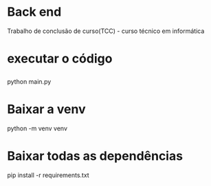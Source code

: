 # Back end
Trabalho de conclusão de curso(TCC) - curso técnico em informática

# <p> executar o código </p>
python main.py
# Baixar a venv
python -m venv venv
# Baixar todas as dependências
pip install -r requirements.txt
